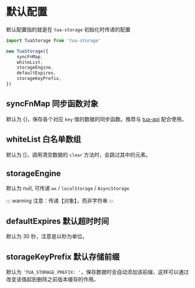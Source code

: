 # 默认配置
默认配置指的就是在 `tua-storage` 初始化时传递的配置

```js
import TuaStorage from 'tua-storage'

new TuaStorage({
    syncFnMap,
    whiteList,
    storageEngine,
    defaultExpires,
    storageKeyPrefix,
})
```

## syncFnMap 同步函数对象
默认为 {}，保存各个对应 `key` 值的数据的同步函数。推荐与 [tua-api](https://tuateam.github.io/tua-api/) 配合使用。

## whiteList 白名单数组
默认为 []，调用清空数据的 `clear` 方法时，会跳过其中的元素。

## storageEngine
默认为 null, 可传递 `wx` / `localStorage` / `AsyncStorage`

::: warning
注意：传递【对象】，而非字符串
:::

## defaultExpires 默认超时时间
默认为 30 秒，注意是以秒为单位。

## storageKeyPrefix 默认存储前缀
默认为 `'TUA_STORAGE_PREFIX: '`，保存数据时会自动添加该前缀，这样可以通过改变该值起到删除之前版本缓存的作用。
